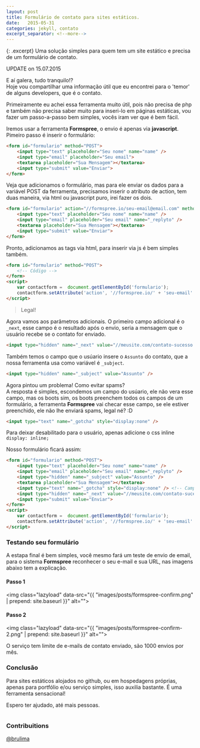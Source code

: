 ```yaml
---
layout: post
title: Formulário de contato para sites estáticos.
date:   2015-05-31
categories: jekyll, contato
excerpt_separator: <!--more-->
---
```


{: .excerpt}
Uma solução simples para quem tem um site estático e precisa de um formulário de contato.

<!--more-->

<span class="alert alert-warning">UPDATE on 15.07.2015</span>

E aí galera, tudo tranquilo!? <br>Hoje vou compartilhar uma informação útil que eu encontrei para o 'temor' de alguns developers, que é o contato.

Primeiramente eu achei essa ferramenta muito útil, pois não precisa de php e também não precisa saber muito para inseri-lo em páginas estáticas, vou fazer um passo-a-passo bem simples, vocês iram ver que é bem fácil.

Iremos usar a ferramenta **Formspree**, o envio é apenas via **javascript**.<br>Pimeiro passo é inserir o formulário:

~~~html
<form id="formulario" method="POST">
    <input type="text" placeholder="Seu nome" name="name" />
    <input type="email" placeholder="Seu email">
    <textarea placeholder="Sua Mensagem"></textarea>
    <input type="submit" value="Enviar">
</form>
~~~

Veja que adicionamos o formulário, mas para ele enviar os dados para a variável POST da ferramenta, precisamos inserir o atributo de action, tem duas maneira, via html ou javascript puro, irei fazer os dois.

~~~html
<form id="formulario" action="//formspree.io/seu-email@email.com" method="POST">
    <input type="text" placeholder="Seu nome" name="name" />
    <input type="email" placeholder="Seu email" name="_replyto" />
    <textarea placeholder="Sua Mensagem"></textarea>
    <input type="submit" value="Enviar">
</form>
~~~

Pronto, adicionamos as tags via html, para inserir via js é bem simples também.

~~~html
<form id="formulario" method="POST">
    <!-- Código -->
</form>
<script>
    var contactform =  document.getElementById('formulario');
    contactform.setAttribute('action', '//formspree.io/' + 'seu-email' + '@' + 'email' + '.' + 'com');
</script>
~~~

> Legal!

Agora vamos aos parâmetros adicionais. O primeiro campo adicional é o ``_next``, esse campo é o resultado após o envio, seria a mensagem que o usuário recebe se o contato for enviado.

~~~html
<input type="hidden" name="_next" value="//meusite.com/contato-sucesso.html" />
~~~

Também temos o campo que o usúario insere o ``Assunto`` do contato, que a nossa ferramenta usa como variável é ``_subject``.

~~~html
<input type="hidden" name="_subject" value="Assunto" />
~~~

Agora pintou um problema! Como evitar spams?<br>
A resposta é simples, escondemos um campo do usúario, ele não vera esse campo, mas os boots sim, os boots preenchem todos os campos de um formulário, a ferramenta **Formspree** vai checar esse campo, se ele estiver preenchido, ele não lhe enviará spams, legal né? :D

~~~html
<input type="text" name="_gotcha" style="display:none" />
~~~

Para deixar desabilitado para o usuário, apenas adicione o css inline ``display: inline;``

Nosso formulário ficará assim:

~~~html
<form id="formulario" method="POST">
	<input type="text" placeholder="Seu nome" name="name" />
	<input type="email" placeholder="Seu email" name="_replyto" />
	<input type="hidden" name="_subject" value="Assunto" />
	<textarea placeholder="Sua Mensagem"></textarea>
	<input type="text" name="_gotcha" style="display:none" /> <!-- Campo anti-spam -->
	<input type="hidden" name="_next" value="//meusite.com/contato-sucesso.html" /> <!-- Mensagem de sucesso -->
	<input type="submit" value="Enviar">
</form>
<script>
    var contactform =  document.getElementById('formulario');
    contactform.setAttribute('action', '//formspree.io/' + 'seu-email' + '@' + 'email' + '.' + 'com');
</script>
~~~

### Testando seu formulário

A estapa final é bem simples, você mesmo fará um teste de envio de email, para o sistema **Formspree** reconhecer o seu e-mail e sua URL, nas imagens abaixo tem a explicação.

#### Passo 1

<img class="lazyload" data-src="{{ "images/posts/formspree-confirm.png" | prepend: site.baseurl }}" alt="">

#### Passo 2

<img class="lazyload" data-src="{{ "images/posts/formspree-confirm-2.png" | prepend: site.baseurl }}" alt="">

O serviço tem limite de e-mails de contato enviado, são 1000 envios por mês.

### Conclusão
Para sites estáticos alojados no github, ou em hospedagens próprias, apenas para portfólio e/ou serviço simples, isso auxilia bastante. É uma ferramenta sensacional!

Espero ter ajudado, até mais pessoas.


<img class="lazyload" data-src="http://i.imgur.com/FzhaHex.gif">

### Contribuitions
[@brulima](https://github.com/brulima)
